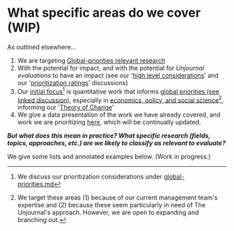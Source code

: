 # What specific areas do we cover (WIP)

As outlined elsewhere...

1. &#x20;We are targeting [Global-priorities relevant research](../../the-field-and-ea-gp-research.md)
2. With the potential for impact, and with the potential for _Unjournal_ _evaluations_ to have an impact (see our '[high level considerations](what-research-to-target.md#high-level-considerations-for-prioritizing-research)' and our  '[prioritization ratings](process-prioritizing-research-wip/prioritization-ratings-discussion.md)' discussions)
3. Our [initial focus](#user-content-fn-1)[^1] is quantitative work that informs [global priorities (see linked discussion)](../../the-field-and-ea-gp-research.md), especially in [economics, policy, and social science](#user-content-fn-2)[^2], informing our '[Theory of Change](../../benefits-and-features/global-priorities-theory-of-change/)'
4. We give a data presentation of the work we have already covered, and work we are prioritizing [here](https://unjournal.github.io/unjournaldata/chapters/evaluation\_data\_analysis.html), which will be continually updated.

_**But what does this mean in practice? What specific research (fields, topics, approaches, etc.) are we likely to classify as relevant to evaluate?**_

We give some lists and annotated examples below. (Work in progress.)

[^1]: We discuss our prioritization considerations under [global-priorities.md](../../faq-interaction/global-priorities.md "mention")

[^2]: We target these areas (1) because of our current management team's expertise and (2) because these seem particularly in need of The Unjournal's approach. However, we are open to expanding and branching out.

